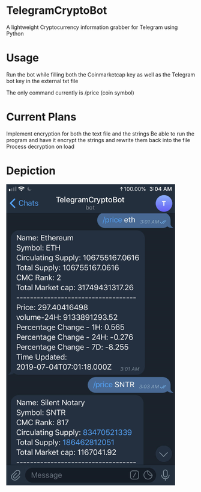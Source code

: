 # TelegramCryptoBot
A lightweight Cryptocurrency information grabber for Telegram using Python

# Usage 
Run the bot while filling both the Coinmarketcap key as well as the Telegram bot key in the external txt file

The only command currently is /price (coin symbol)

# Current Plans
Implement encryption for both the text file and the strings
Be able to run the program and have it encrypt the strings and rewrite them back into the file 
Process decryption on load

# Depiction
![alt text](ss.png)

